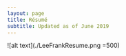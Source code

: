 ```yaml
---
layout: page
title: Résumé
subtitle: Updated as of June 2019
---
```


![alt text](./LeeFrankResume.png =500)